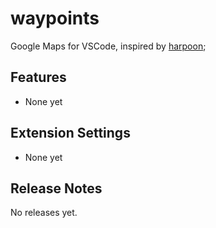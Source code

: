 # waypoints

Google Maps for VSCode, inspired by [harpoon](https://github.com/ThePrimeagen/harpoon/tree/harpoon2);

## Features

- None yet

## Extension Settings

- None yet


## Release Notes

No releases yet.
